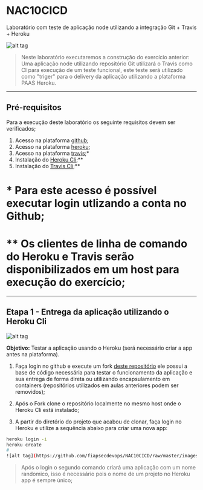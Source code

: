 # NAC10CICD
Laboratório com teste de aplicação node utilizando a integração Git + Travis + Heroku

![alt tag](https://github.com/fiapsecdevops/NAC10CICD/raw/master/images/logo-lab.png)


> Neste laboratório executaremos a construção do exercício anterior: Uma aplicação node utilizando repositório Git utilizará o Travis como CI para execução de um teste funcional, este teste será utilizado como "triger" para o delivery da aplicação utilizando a plataforma PAAS Heroku.

---

## Pré-requisitos

Para a execução deste laboratório os seguinte requisitos devem ser verificados;

1. Acesso na plataforma [github](https://github.com);
2. Acesso na plataforma [heroku](https://www.heroku.com/);
3. Acesso na plataforma [travis](http://travis-ci.org);*
4. Instalação do [Heroku Cli](https://devcenter.heroku.com/articles/heroku-cli);**
5. Instalação do [Travis Cli](https://github.com/travis-ci/travis.rb);**

# *  Para este acesso é possível executar login utlizando a conta no Github;
# ** Os clientes de linha de comando do Heroku e Travis serão disponibilizados em um host para execução do exercício;

---

## Etapa 1 - Entrega da aplicação utilizando o Heroku Cli

![alt tag](https://github.com/fiapsecdevops/NAC10CICD/raw/master/images/etapa1-lab.png)

**Objetivo:** Testar a aplicação usando o Heroku (será necessário criar a app antes na plataforma).

1. Faça login no github e execute um fork [deste repositório](https://github.com/fiapsecdevops/NAC10CICD-APP) ele possui a base de código necessária para testar o funcionamento da aplicação e sua entrega de forma direta ou utilizando encapsulamento em containers (repositórios utilizados em aulas anteriores podem ser removidos);

2. Após o Fork clone o repositório localmente no mesmo host onde o Heroku Cli está instalado;

3. A partir do diretório do projeto que acabou de clonar, faça login no Heroku e utilize a sequência abaixo para criar uma nova app:

```sh
heroku login -i
heroku create
#
![alt tag](https://github.com/fiapsecdevops/NAC10CICD/raw/master/images/lab-step-01.png)
```

> Após o login o segundo comando criará uma aplicação com um nome randomico, isso é necessário pois o nome de um projeto no Heroku app é sempre único;